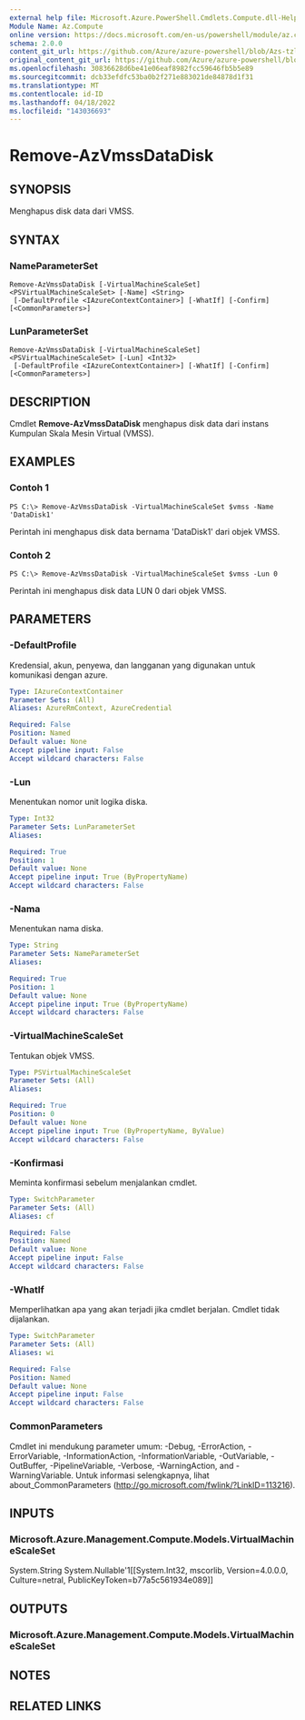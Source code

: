 ```yaml
---
external help file: Microsoft.Azure.PowerShell.Cmdlets.Compute.dll-Help-Help.xml
Module Name: Az.Compute
online version: https://docs.microsoft.com/en-us/powershell/module/az.compute/remove-azvmssdatadisk
schema: 2.0.0
content_git_url: https://github.com/Azure/azure-powershell/blob/Azs-tzl/src/Compute/Compute/help/Remove-AzVmssDataDisk.md
original_content_git_url: https://github.com/Azure/azure-powershell/blob/Azs-tzl/src/Compute/Compute/help/Remove-AzVmssDataDisk.md
ms.openlocfilehash: 30836628d6be41e06eaf8982fcc59646fb5b5e89
ms.sourcegitcommit: dcb33efdfc53ba0b2f271e883021de84878d1f31
ms.translationtype: MT
ms.contentlocale: id-ID
ms.lasthandoff: 04/18/2022
ms.locfileid: "143036693"
---
```

# Remove-AzVmssDataDisk

## SYNOPSIS
Menghapus disk data dari VMSS.

## SYNTAX

### NameParameterSet
```
Remove-AzVmssDataDisk [-VirtualMachineScaleSet] <PSVirtualMachineScaleSet> [-Name] <String>
 [-DefaultProfile <IAzureContextContainer>] [-WhatIf] [-Confirm] [<CommonParameters>]
```

### LunParameterSet
```
Remove-AzVmssDataDisk [-VirtualMachineScaleSet] <PSVirtualMachineScaleSet> [-Lun] <Int32>
 [-DefaultProfile <IAzureContextContainer>] [-WhatIf] [-Confirm] [<CommonParameters>]
```

## DESCRIPTION
Cmdlet **Remove-AzVmssDataDisk** menghapus disk data dari instans Kumpulan Skala Mesin Virtual (VMSS).

## EXAMPLES

### Contoh 1
```
PS C:\> Remove-AzVmssDataDisk -VirtualMachineScaleSet $vmss -Name 'DataDisk1'
```

Perintah ini menghapus disk data bernama 'DataDisk1' dari objek VMSS.

### Contoh 2
```
PS C:\> Remove-AzVmssDataDisk -VirtualMachineScaleSet $vmss -Lun 0
```

Perintah ini menghapus disk data LUN 0 dari objek VMSS.

## PARAMETERS

### -DefaultProfile
Kredensial, akun, penyewa, dan langganan yang digunakan untuk komunikasi dengan azure.

```yaml
Type: IAzureContextContainer
Parameter Sets: (All)
Aliases: AzureRmContext, AzureCredential

Required: False
Position: Named
Default value: None
Accept pipeline input: False
Accept wildcard characters: False
```

### -Lun
Menentukan nomor unit logika diska.

```yaml
Type: Int32
Parameter Sets: LunParameterSet
Aliases: 

Required: True
Position: 1
Default value: None
Accept pipeline input: True (ByPropertyName)
Accept wildcard characters: False
```

### -Nama
Menentukan nama diska.

```yaml
Type: String
Parameter Sets: NameParameterSet
Aliases: 

Required: True
Position: 1
Default value: None
Accept pipeline input: True (ByPropertyName)
Accept wildcard characters: False
```

### -VirtualMachineScaleSet
Tentukan objek VMSS.

```yaml
Type: PSVirtualMachineScaleSet
Parameter Sets: (All)
Aliases: 

Required: True
Position: 0
Default value: None
Accept pipeline input: True (ByPropertyName, ByValue)
Accept wildcard characters: False
```

### -Konfirmasi
Meminta konfirmasi sebelum menjalankan cmdlet.

```yaml
Type: SwitchParameter
Parameter Sets: (All)
Aliases: cf

Required: False
Position: Named
Default value: None
Accept pipeline input: False
Accept wildcard characters: False
```

### -WhatIf
Memperlihatkan apa yang akan terjadi jika cmdlet berjalan.
Cmdlet tidak dijalankan.

```yaml
Type: SwitchParameter
Parameter Sets: (All)
Aliases: wi

Required: False
Position: Named
Default value: None
Accept pipeline input: False
Accept wildcard characters: False
```

### CommonParameters
Cmdlet ini mendukung parameter umum: -Debug, -ErrorAction, -ErrorVariable, -InformationAction, -InformationVariable, -OutVariable, -OutBuffer, -PipelineVariable, -Verbose, -WarningAction, and -WarningVariable. Untuk informasi selengkapnya, lihat about_CommonParameters (http://go.microsoft.com/fwlink/?LinkID=113216).

## INPUTS

### Microsoft.Azure.Management.Compute.Models.VirtualMachineScaleSet
System.String System.Nullable'1[[System.Int32, mscorlib, Version=4.0.0.0, Culture=netral, PublicKeyToken=b77a5c561934e089]]

## OUTPUTS

### Microsoft.Azure.Management.Compute.Models.VirtualMachineScaleSet

## NOTES

## RELATED LINKS

